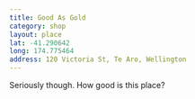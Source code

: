 ```yaml
---
title: Good As Gold
category: shop
layout: place
lat: -41.290642
long: 174.775464
address: 120 Victoria St, Te Aro, Wellington  
---
```


Seriously though. How good is this place?